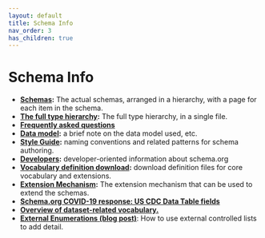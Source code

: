 ```yaml
---
layout: default
title: Schema Info
nav_order: 3
has_children: true
---
```


# Schema Info
*   **[Schemas](https://schema.org/docs/schemas.html):** The actual schemas, arranged in a hierarchy, with a page for each item in the schema.
*   **[The full type hierarchy](https://schema.org/docs/full.html):** The full type hierarchy, in a single file.
*   **[Frequently asked questions](/SchemaInfo/faq.html)**
*   **[Data model](/SchemaInfo/datamodel.html):** a brief note on the data model used, etc.
*   **[Style Guide](/SchemaInfo/styleguide.html):** naming conventions and related patterns for schema authoring.
*   **[Developers](https://schema.org/docs/developers.html):** developer-oriented information about schema.org
*   **[Vocabulary definition download](https://schema.org/docs/developers.html#defs):** download definition files for core vocabulary and extensions.
*   **[Extension Mechanism](/SchemaInfo/extension.html):** The extension mechanism that can be used to extend the schemas.
*   **[Schema.org COVID-19 response: US CDC Data Table fields](/SchemaInfo/cdc-covid.html)**
*   **[Overview of dataset-related vocabulary.](/SchemaInfo/data-and-datasets.html)**
*   **[External Enumerations (blog post)](http://blog.schema.org/2012/05/schemaorg-markup-for-external-lists.html)**: How to use external controlled lists to add detail.
